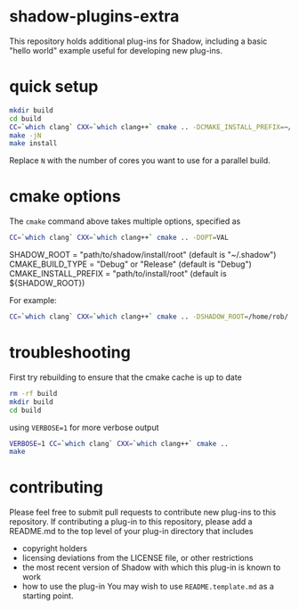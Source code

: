 shadow-plugins-extra
====================

This repository holds additional plug-ins for Shadow, including a basic "hello world" example useful for developing new plug-ins.

quick setup
===========

```bash
mkdir build
cd build
CC=`which clang` CXX=`which clang++` cmake .. -DCMAKE_INSTALL_PREFIX=~/.shadow
make -jN
make install
```

Replace `N` with the number of cores you want to use for a parallel build.

cmake options
=============

The `cmake` command above takes multiple options, specified as

```bash
CC=`which clang` CXX=`which clang++` cmake .. -DOPT=VAL
```

SHADOW_ROOT = "path/to/shadow/install/root" (default is "~/.shadow")
CMAKE_BUILD_TYPE = "Debug" or "Release" (default is "Debug")
CMAKE_INSTALL_PREFIX = "path/to/install/root" (default is ${SHADOW_ROOT})

For example:

```bash
CC=`which clang` CXX=`which clang++` cmake .. -DSHADOW_ROOT=/home/rob/.shadow -DCMAKE_BUILD_TYPE=Release -DCMAKE_INSTALL_PREFIX=/home/rob/.shadow
```

troubleshooting
===============

First try rebuilding to ensure that the cmake cache is up to date

```bash
rm -rf build
mkdir build
cd build
```

using `VERBOSE=1` for more verbose output

```bash
VERBOSE=1 CC=`which clang` CXX=`which clang++` cmake ..
make
```

contributing
============

Please feel free to submit pull requests to contribute new plug-ins to
this repository. If contributing a plug-in to this repository, please
add a README.md to the top level of your plug-in directory that includes
 + copyright holders
 + licensing deviations from the LICENSE file, or other restrictions
 + the most recent version of Shadow with which this plug-in is known to work
 + how to use the plug-in
You may wish to use `README.template.md` as a starting point.
